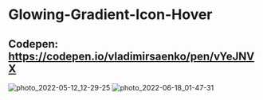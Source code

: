# Glowing-Gradient-Icon-Hover

## Codepen: https://codepen.io/vladimirsaenko/pen/vYeJNVX

![photo_2022-05-12_12-29-25](https://user-images.githubusercontent.com/56477695/168039721-93e97940-0927-48c1-864e-e08429118e85.jpg)
![photo_2022-06-18_01-47-31](https://user-images.githubusercontent.com/56477695/174444675-446d82cb-e5e6-4ff0-a282-1cea640f6c7b.jpg)
